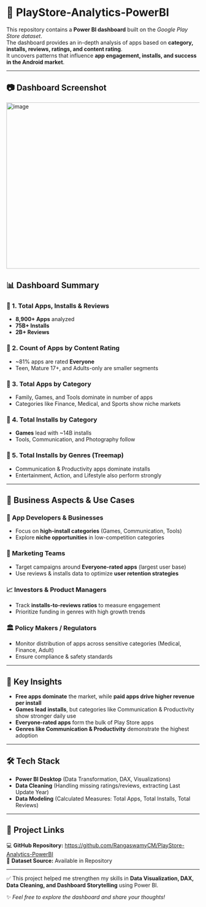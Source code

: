# 📱 PlayStore-Analytics-PowerBI

This repository contains a **Power BI dashboard** built on the *Google Play Store dataset*.  
The dashboard provides an in-depth analysis of apps based on **category, installs, reviews, ratings, and content rating**.  
It uncovers patterns that influence **app engagement, installs, and success in the Android market**.  

---
## 📷 Dashboard Screenshot
<img width="769" height="434" alt="image" src="https://github.com/user-attachments/assets/044b187b-58c3-4323-afee-6ac7d333e93e" />

## 📊 Dashboard Summary  

### 🔹 1. Total Apps, Installs & Reviews  
- **8,900+ Apps** analyzed  
- **75B+ Installs**  
- **2B+ Reviews**  

### 🔹 2. Count of Apps by Content Rating  
- ~81% apps are rated **Everyone**  
- Teen, Mature 17+, and Adults-only are smaller segments  

### 🔹 3. Total Apps by Category  
- Family, Games, and Tools dominate in number of apps  
- Categories like Finance, Medical, and Sports show niche markets  

### 🔹 4. Total Installs by Category  
- **Games** lead with ~14B installs  
- Tools, Communication, and Photography follow  

### 🔹 5. Total Installs by Genres (Treemap)  
- Communication & Productivity apps dominate installs  
- Entertainment, Action, and Lifestyle also perform strongly  

---

## 📌 Business Aspects & Use Cases  

### 🏢 App Developers & Businesses  
- Focus on **high-install categories** (Games, Communication, Tools)  
- Explore **niche opportunities** in low-competition categories  

### 📱 Marketing Teams  
- Target campaigns around **Everyone-rated apps** (largest user base)  
- Use reviews & installs data to optimize **user retention strategies**  

### 📈 Investors & Product Managers  
- Track **installs-to-reviews ratios** to measure engagement  
- Prioritize funding in genres with high growth trends  

### 🏛️ Policy Makers / Regulators  
- Monitor distribution of apps across sensitive categories (Medical, Finance, Adult)  
- Ensure compliance & safety standards  

---

## 🧠 Key Insights  

- **Free apps dominate** the market, while **paid apps drive higher revenue per install**  
- **Games lead installs**, but categories like Communication & Productivity show stronger daily use  
- **Everyone-rated apps** form the bulk of Play Store apps  
- **Genres like Communication & Productivity** demonstrate the highest adoption  

---

## 🛠️ Tech Stack  

- **Power BI Desktop** (Data Transformation, DAX, Visualizations)  
- **Data Cleaning** (Handling missing ratings/reviews, extracting Last Update Year)  
- **Data Modeling** (Calculated Measures: Total Apps, Total Installs, Total Reviews)  

---

## 📂 Project Links  

💻 **GitHub Repository:** https://github.com/RangaswamyCM/PlayStore-Analytics-PowerBI  
📄 **Dataset Source:** Available in Repository  

---

✅ This project helped me strengthen my skills in **Data Visualization, DAX, Data Cleaning, and Dashboard Storytelling** using Power BI.  

✨ *Feel free to explore the dashboard and share your thoughts!*  

